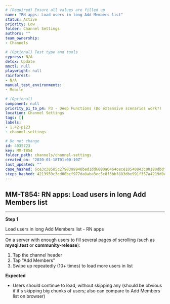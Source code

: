 ```yaml
---
# (Required) Ensure all values are filled up
name: "RN apps: Load users in long Add Members list"
status: Active
priority: Low
folder: Channel Settings
authors: ""
team_ownership: 
- Channels

# (Optional) Test type and tools
cypress: N/A
detox: Update
mmctl: null
playwright: null
rainforest: 
- N/A
manual_test_environments: 
- Mobile

# (Optional)
component: null
priority_p1_to_p4: P3 - Deep Functions (Do extensive scenarios work?)
location: Channel Settings
tags: []
labels: 
- 1.42-p123
- channel-settings

# Do not change
id: 4035723
key: MM-T854
folder_path: channels/channel-settings
created_on: "2020-01-18T01:00:10Z"
last_updated: ""
case_hashed: 6ce3c38585c2798309948bed1dd6880a0464cece10540843c80180dbdfe970f5ca40f015b8695434644a738b2c9fad45
steps_hashed: 4213959c3cd00bcf977da0aba3ec5c8f3bbf883dbe991f357a4219d0e47bde887f414c8d106967ba71dd873425e53b2d
---
```


## MM-T854: RN apps: Load users in long Add Members list

---

**Step 1**

Load users in long Add Members list - RN apps\
––––––––––––––––––––––––––––––\
On a server with enough users to fill several pages of scrolling (such as **mysql.test** or **community-release**):

1. Tap the channel header
2. Tap "Add Members"
3. Swipe up repeatedly (10+ times) to load more users in list

**Expected**

- Users should continue to load, without skipping any (should be obvious if it's skipping big chunks of users; also can compare to Add Members list on browser)
